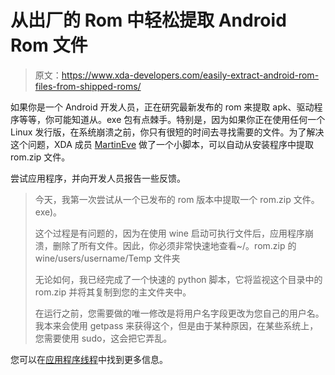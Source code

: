 # 从出厂的 Rom 中轻松提取 Android Rom 文件

> 原文：<https://www.xda-developers.com/easily-extract-android-rom-files-from-shipped-roms/>

如果你是一个 Android 开发人员，正在研究最新发布的 rom 来提取 apk、驱动程序等等，你可能知道从。exe 包有点棘手。特别是，因为如果你正在使用任何一个 Linux 发行版，在系统崩溃之前，你只有很短的时间去寻找需要的文件。为了解决这个问题，XDA 成员 [MartinEve](http://forum.xda-developers.com/member.php?u=2799448) 做了一个小脚本，可以自动从安装程序中提取 rom.zip 文件。

尝试应用程序，并向开发人员报告一些反馈。

> 今天，我第一次尝试从一个已发布的 rom 版本中提取一个 rom.zip 文件。exe)。
> 
> 这个过程是有问题的，因为在使用 wine 启动可执行文件后，应用程序崩溃，删除了所有文件。因此，你必须非常快速地查看~/。rom.zip 的 wine/users/username/Temp 文件夹
> 
> 无论如何，我已经完成了一个快速的 python 脚本，它将监视这个目录中的 rom.zip 并将其复制到您的主文件夹中。
> 
> 在运行之前，您需要做的唯一修改是将用户名字段更改为您自己的用户名。我本来会使用 getpass 来获得这个，但是由于某种原因，在某些系统上，您需要使用 sudo，这会把它弄乱。

您可以在[应用程序线程](http://forum.xda-developers.com/showthread.php?t=760991)中找到更多信息。